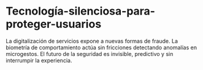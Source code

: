 # Tecnología-silenciosa-para-proteger-usuarios
La digitalización de servicios expone a nuevas formas de fraude.
La biometría de comportamiento actúa sin fricciones detectando anomalías en microgestos.
El futuro de la seguridad es invisible, predictivo y sin interrumpir la experiencia.
